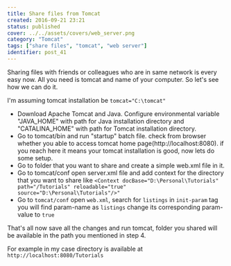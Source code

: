 ```yaml
---
title: Share files from Tomcat
created: 2016-09-21 23:21
status: published
cover: ../../assets/covers/web_server.png
category: "Tomcat"
tags: ["share files", "tomcat", "web server"]
identifier: post_41
---
```

Sharing files with friends or colleagues who are in same network is every easy now. All you need is tomcat and name of your computer. So let's see how we can do it.

I'm assuming tomcat installation be `tomcat="C:\tomcat"`

* Download Apache Tomcat and Java. Configure environmental variable "JAVA_HOME" with path for Java installation directory and "CATALINA_HOME" with path for Tomcat installation directory.
* Go to tomcat/bin and run "startup" batch file. check from browser whether you able to access tomcat home page(http://localhost:8080). if you reach here it means your tomcat installation is good, now lets do some setup.
* Go to folder that you want to share and create a simple web.xml file in it.
* Go to tomcat/conf open server.xml file and add context for the directory that you want to share like `<Context docBase="D:\Personal\Tutorials" path="/Tutorials" reloadable="true" source="D:\Personal\Tutorials"/>"`
* Go to `tomcat/conf` open `web.xml`, search for `listings` in `init-param` tag you will find param-name as `listings` change its corresponding param-value to `true`

That's all now save all the changes and run tomcat, folder you shared will be available in the path you mentioned in step 4.

For example in my case directory is available at `http://localhost:8080/Tutorials`